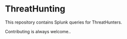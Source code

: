 # ThreatHunting
This repository contains Splunk queries for ThreatHunters.


Contributing is always welcome..
